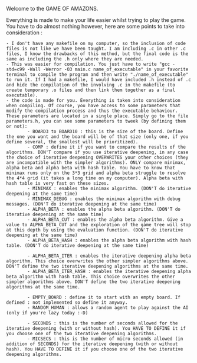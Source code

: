 Welcome to the GAME OF AMAZONS.

Everything is made to make your life easier whilst trying to play the game. You have to do almost nothing however, here are some points to take into consideration :

	- I don't have any makefile on my computer, so the inclusion of code files is not like we have been taught. I am including .c in other .c files, I know the drawbacks of this method, but the final code is the same as including the .h only where they are needed.
	- This was easier for compilation. You just have to write "gcc -std=c99 -Wall -Werror -O3 main.c name_of_executable" in your favorite terminal to compile the program and then write "./name_of_executable" to run it. If I had a makefile, I would have included .h instead of .c and hide the compilation of the involving .c in the makefile (to create temporary .o files and then link them together as a final executable).
	- the code is made for you. Everything is taken into consideration when compiling. Of course, you have access to some parameters that modify the compilation process and thus the executable behaviour. These parameters are located in a single place. Simply go to the file parameters.h, you can see some parameters to tweek (by defining them or not):
			- BOARD3 to BOARD10 : this is the size of the board. Define the one you want and the board will be of that size (only one, if you define several, the smallest will be prioritized).
			- COMP : define it if you want to compare the results of the algorithms. DON'T compare if you use iterative deepening, in any case the choice of iterative deepening OVERWRITES your other choices (they are incompatible with the simpler algorithms). ONLY compare minimax, alpha beta and alpha beta with hash table. You have to know that minimax runs only on the 3*3 grid and alpha beta struggle to resolve the 4*4 grid (it takes a long time on my computer). Alpha beta with hash table is very fast on these sizes.
			- MINIMAX : enables the minimax algorithm. (DON'T do iterative deepening at the same time)
			- MINIMAX_DEBUG : enables the minimax algorithm with debug messages. (DON'T do iterative deepening at the same time)
			- ALPHA_BETA : enables the alpha beta algorithm. (DON'T do iterative deepening at the same time)
			- ALPHA_BETA_CUT : enables the alpha beta algorithm. Give a value to ALPHA_BETA_CUT and the exploration of the game tree will stop at this depth by using the evaluation function. (DON'T do iterative deepening at the same time)
			- ALPHA_BETA_HASH : enables the alpha beta algorithm with hash table. (DON'T do iterative deepening at the same time)
			
			- ALPHA_BETA_ITER : enables the iterative deepening alpha beta algorithm. This choice overwrites the other simpler algorithms above. DON'T define the two iterative deepening algorithms at the same time.
			- ALPHA_BETA_ITER_HASH : enables the iterative deepening alpha beta algorithm with hash table. This choice overwrites the other simpler algorithms above. DON'T define the two iterative deepening algorithms at the same time.
			
			- EMPTY_BOARD : define it to start with an empty board. If defined : not implemented so define it anyway.
			- RANDOM_HUMAN : allows a random agent to play against the AI (only if you're lazy today :-D)
			
			- SECONDS : this is the number of seconds allowed for the iterative deepening (with or without hash). You HAVE TO DEFINE it if you choose one of the two iterative deepening algorithms.
			- MICSECS : this is the number of micro seconds allowed (in addition of SECONDS) for the iterative deepening (with or without hash). You HAVE TO DEFINE it if you choose one of the two iterative deepening algorithms.
